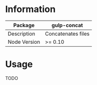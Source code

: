 # Information

Package      | gulp-concat
-------------|------------
Description  | Concatenates files
Node Version | >= 0.10

# Usage

TODO